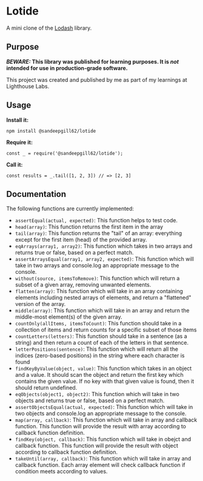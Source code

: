 # Lotide

A mini clone of the [Lodash](https://lodash.com) library.

## Purpose

**_BEWARE:_ This library was published for learning purposes. It is _not_ intended for use in production-grade software.**

This project was created and published by me as part of my learnings at Lighthouse Labs. 

## Usage

**Install it:**

`npm install @sandeepgill62/lotide`

**Require it:**

`const _ = require('@sandeepgill62/lotide');`

**Call it:**

`const results = _.tail([1, 2, 3]) // => [2, 3]`

## Documentation

The following functions are currently implemented:

* `assertEqual(actual, expected)`: This function helps to test code.
* `head(array)`: This function returns the first item in the array
* `tail(array)`: This function returns the "tail" of an array: everything except for the first item (head) of the provided array.
* `eqArrays(array1, array2)`: This function which takes in two arrays and returns true or false, based on a perfect match.
* `assertArraysEqual(array1, array2, expected)`: This function which will take in two arrays and console.log an appropriate message to the console.
* `without(source, itemsToRemove)`: This function which will return a subset of a given array, removing unwanted elements.
* `flatten(array)`: This function which will take in an array containing elements including nested arrays of elements, and return a "flattened" version of the array.
* `middle(array)`: This function which will take in an array and return the middle-most element(s) of the given array.
* `countOnly(allItems, itemsToCount)`: This function should take in a collection of items and return counts for a specific subset of those items
* `countLetters(letters)`: This function should take in a sentence (as a string) and then return a count of each of the letters in that sentence. 
* `letterPositions(sentence)`: This function which will return all the indices (zero-based positions) in the string where each character is found
* `findKeyByValue(object, value)`: This function which takes in an object and a value. It should scan the object and return the first key which contains the given value. If no key with that given value is found, then it should return undefined.
* `eqObjects(object1, object2)`: This function which will take in two objects and returns true or false, based on a perfect match.
* `assertObjectsEqual(actual, expected)`: This function which will take in two objects and console.log an appropriate message to the console.
* `map(array, callback)`: This function which will take in array and callback function. This function will provide the result with array according to callback function definition. 
* `findKey(object, callback)`: This function which will take in obejct and callback function. This function will provide the result with object according to callback function definition. 
* `takeUntil(array, callback)`: This function which will take in array and callback function. Each array element will check callback function if condition meets according to values.  
